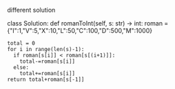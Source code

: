 different solution

class Solution:
  def romanToInt(self, s: str) -> int:
    roman = {"I":1,"V":5,"X":10,"L":50,"C":100,"D":500,"M":1000}

    total = 0
    for i in range(len(s)-1):
      if roman[s[i]] < roman[s[(i+1)]]:
        total-=roman[s[i]]
      else:
        total+=roman[s[i]]
    return total+roman[s[-1]]
